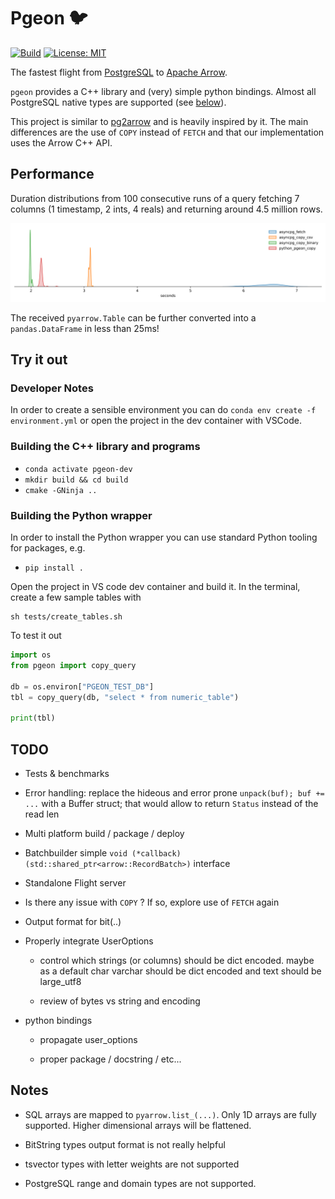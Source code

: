 # Pgeon 🐦

[![Build](https://github.com/0x0L/pgeon/actions/workflows/build.yml/badge.svg)](https://github.com/0x0L/pgeon/actions/workflows/build.yml)
[![License: MIT](https://img.shields.io/badge/License-MIT-yellow.svg)](https://github.com/0x0L/pgeon/blob/main/LICENSE)

The fastest flight from [PostgreSQL](https://www.postgresql.org/) to [Apache Arrow](https://arrow.apache.org/).

`pgeon` provides a C++ library and (very) simple python bindings. Almost all
PostgreSQL native types are supported (see [below](#notes)).

This project is similar to [pg2arrow](https://github.com/heterodb/pg2arrow) and is heavily inspired by it. The main differences are the use of `COPY` instead of `FETCH` and that our implementation uses the Arrow C++ API.

## Performance

Duration distributions from 100 consecutive runs of a query fetching 7 columns (1 timestamp, 2 ints, 4 reals)
and returning around 4.5 million rows.

![](benchmarks/minute_bars.svg)

The received `pyarrow.Table` can be further converted into a `pandas.DataFrame` in less than 25ms!

## Try it out

### Developer Notes

In order to create a sensible environment you can do `conda env create -f environment.yml` or open the project in the dev container with VSCode.

### Building the C++ library and programs

- `conda activate pgeon-dev`
- `mkdir build && cd build`
- `cmake -GNinja ..`

### Building the Python wrapper

In order to install the Python wrapper you can use standard Python tooling for packages, e.g.

- `pip install .`

Open the project in VS code dev container and build it. In the terminal, create a few sample tables with

```shell
sh tests/create_tables.sh
```

To test it out

```python
import os
from pgeon import copy_query

db = os.environ["PGEON_TEST_DB"]
tbl = copy_query(db, "select * from numeric_table")

print(tbl)
```

## TODO

- Tests & benchmarks

- Error handling: replace the hideous and error prone `unpack(buf); buf += ...` with a Buffer struct; that would allow to return `Status` instead of the read len

- Multi platform build / package / deploy

- Batchbuilder simple `void (*callback)(std::shared_ptr<arrow::RecordBatch>)` interface

- Standalone Flight server

- Is there any issue with `COPY` ? If so, explore use of `FETCH` again

- Output format for bit(..)

- Properly integrate UserOptions

  - control which strings (or columns) should be dict encoded. maybe as a default char varchar should be dict encoded and text should be large_utf8

  - review of bytes vs string and encoding

- python bindings

  - propagate user_options

  - proper package / docstring / etc...

## Notes

- SQL arrays are mapped to `pyarrow.list_(...)`. Only 1D arrays are fully supported. Higher dimensional arrays will be flattened.

- BitString types output format is not really helpful

- tsvector types with letter weights are not supported

- PostgreSQL range and domain types are not supported.
